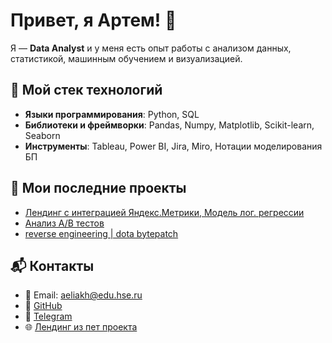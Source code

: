 # Привет, я Артем! 👋
Я — **Data Analyst** и у меня есть опыт работы с анализом данных, статистикой, машинным обучением и визуализацией. 

## 🔧 Мой стек технологий
- **Языки программирования**: Python, SQL
- **Библиотеки и фреймворки**: Pandas, Numpy, Matplotlib, Scikit-learn, Seaborn
- **Инструменты**: Tableau, Power BI, Jira, Miro, Нотации моделирования БП

## 🚀 Мои последние проекты
- [Лендинг с интеграцией Яндекс.Метрики, Модель лог. регрессии](https://github.com/nmnl256/FirebasePetProject)
- [Анализ A/B тестов](https://github.com/nmnl256/Analyzing-A-B-test-results)
- [reverse engineering | dota bytepatch ](https://github.com/nmnl256/dota-maphack-bytepatch)

## 📬 Контакты
- 📧 Email: [aeliakh@edu.hse.ru](mailto:aeliakh@edu.hse.ru)
- 🔗 [GitHub](https://github.com/nmnl256)
- 📱 [Telegram](https://t.me/always2alive)
- 🌐 [Лендинг из пет проекта](https://nmnl256.github.io/FirebasePetProject/)
